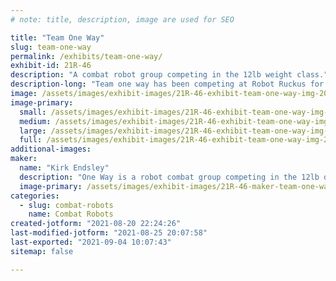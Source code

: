 ```yaml
---
# note: title, description, image are used for SEO

title: "Team One Way"
slug: team-one-way
permalink: /exhibits/team-one-way/
exhibit-id: 21R-46
description: "A combat robot group competing in the 12lb weight class."
description-long: "Team one way has been competing at Robot Ruckus for many years. We have robots ranging from just 150 grams up to 30 lbs."
image: /assets/images/exhibit-images/21R-46-exhibit-team-one-way-img-20191206-195422602-large.jpg
image-primary: 
  small: /assets/images/exhibit-images/21R-46-exhibit-team-one-way-img-20191206-195422602-small.jpg
  medium: /assets/images/exhibit-images/21R-46-exhibit-team-one-way-img-20191206-195422602-medium.jpg
  large: /assets/images/exhibit-images/21R-46-exhibit-team-one-way-img-20191206-195422602-large.jpg
  full: /assets/images/exhibit-images/21R-46-exhibit-team-one-way-img-20191206-195422602-full.jpg
additional-images: 
maker: 
  name: "Kirk Endsley"
  description: "One Way is a robot combat group competing in the 12lb division at Robot Ruckus 2021."
  image-primary: /assets/images/exhibit-images/21R-46-maker-team-one-way-f30398ce-f975-42eb-b0cf-70c5373c3652-1-e7d5b2cf94b52a33a01a2b35a3f8da41-medium.jpeg
categories: 
  - slug: combat-robots
    name: Combat Robots
created-jotform: "2021-08-20 22:24:26"
last-modified-jotform: "2021-08-25 20:07:58"
last-exported: "2021-09-04 10:07:43"
sitemap: false

---
```

